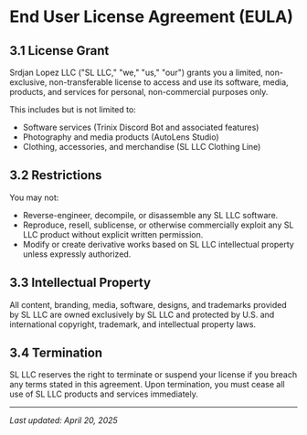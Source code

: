 # End User License Agreement (EULA)

## 3.1 License Grant
Srdjan Lopez LLC ("SL LLC," "we," "us," "our") grants you a limited, non-exclusive, non-transferable license to access and use its software, media, products, and services for personal, non-commercial purposes only.

This includes but is not limited to:
- Software services (Trinix Discord Bot and associated features)
- Photography and media products (AutoLens Studio)
- Clothing, accessories, and merchandise (SL LLC Clothing Line)

## 3.2 Restrictions
You may not:
- Reverse-engineer, decompile, or disassemble any SL LLC software.
- Reproduce, resell, sublicense, or otherwise commercially exploit any SL LLC product without explicit written permission.
- Modify or create derivative works based on SL LLC intellectual property unless expressly authorized.

## 3.3 Intellectual Property
All content, branding, media, software, designs, and trademarks provided by SL LLC are owned exclusively by SL LLC and protected by U.S. and international copyright, trademark, and intellectual property laws.

## 3.4 Termination
SL LLC reserves the right to terminate or suspend your license if you breach any terms stated in this agreement. Upon termination, you must cease all use of SL LLC products and services immediately.

---

_Last updated: April 20, 2025_
